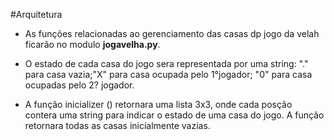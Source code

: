 #Arquitetura

* As funções relacionadas ao gerenciamento das casas dp jogo da velah ficarão
no modulo **jogavelha.py**.

* O estado de cada casa do jogo sera representada por uma string:
"." para casa vazia;"X" para casa ocupada pelo 1°jogador; "0" para casa ocupadas pelo 
2? jogador.

* A função inicializer () retornara uma lista 3x3, onde cada posção contera
 uma string para indicar o estado de uma casa do jogo. A função retornara
todas as casas inicialmente vazias. 
